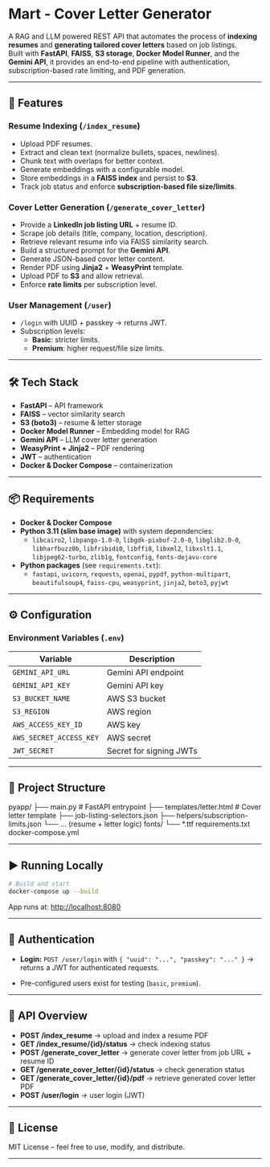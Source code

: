 # Mart - Cover Letter Generator

A RAG and LLM powered REST API that automates the process of **indexing resumes** and **generating tailored cover letters** based on job listings.  
Built with **FastAPI**, **FAISS**, **S3 storage**, **Docker Model Runner**, and the **Gemini API**, it provides an end-to-end pipeline with authentication, subscription-based rate limiting, and PDF generation.

---

## 🚀 Features

### Resume Indexing (`/index_resume`)
- Upload PDF resumes.
- Extract and clean text (normalize bullets, spaces, newlines).
- Chunk text with overlaps for better context.
- Generate embeddings with a configurable model.
- Store embeddings in a **FAISS index** and persist to **S3**.
- Track job status and enforce **subscription-based file size/limits**.

### Cover Letter Generation (`/generate_cover_letter`)
- Provide a **LinkedIn job listing URL** + resume ID.
- Scrape job details (title, company, location, description).
- Retrieve relevant resume info via FAISS similarity search.
- Build a structured prompt for the **Gemini API**.
- Generate JSON-based cover letter content.
- Render PDF using **Jinja2** + **WeasyPrint** template.
- Upload PDF to **S3** and allow retrieval.
- Enforce **rate limits** per subscription level.

### User Management (`/user`)
- `/login` with UUID + passkey → returns JWT.
- Subscription levels:
  - **Basic**: stricter limits.
  - **Premium**: higher request/file size limits.

---

## 🛠️ Tech Stack

- **FastAPI** – API framework  
- **FAISS** – vector similarity search  
- **S3 (boto3)** – resume & letter storage
- **Docker Model Runner** – Embedding model for RAG
- **Gemini API** – LLM cover letter generation  
- **WeasyPrint + Jinja2** – PDF rendering  
- **JWT** – authentication  
- **Docker & Docker Compose** – containerization  

---

## 📦 Requirements

- **Docker & Docker Compose**
- **Python 3.11 (slim base image)** with system dependencies:
  - `libcairo2`, `libpango-1.0-0`, `libgdk-pixbuf-2.0-0`, `libglib2.0-0`,  
    `libharfbuzz0b`, `libfribidi0`, `libffi8`, `libxml2`, `libxslt1.1`,  
    `libjpeg62-turbo`, `zlib1g`, `fontconfig`, `fonts-dejavu-core`
- **Python packages** (see `requirements.txt`):
  - `fastapi`, `uvicorn`, `requests`, `openai`, `pypdf`, `python-multipart`,  
    `beautifulsoup4`, `faiss-cpu`, `weasyprint`, `jinja2`, `boto3`, `pyjwt`

---

## ⚙️ Configuration

### Environment Variables (`.env`)
| Variable | Description |
|----------|-------------|
| `GEMINI_API_URL` | Gemini API endpoint |
| `GEMINI_API_KEY` | Gemini API key |
| `S3_BUCKET_NAME` | AWS S3 bucket |
| `S3_REGION` | AWS region |
| `AWS_ACCESS_KEY_ID` | AWS key |
| `AWS_SECRET_ACCESS_KEY` | AWS secret |
| `JWT_SECRET` | Secret for signing JWTs |

---

## 📂 Project Structure

pyapp/
├── main.py                  # FastAPI entrypoint
├── templates/letter.html    # Cover letter template
├── job-listing-selectors.json
├── helpers/subscription-limits.json
└── ... (resume + letter logic)
fonts/
└── \*.ttf
requirements.txt
docker-compose.yml

---

## ▶️ Running Locally

```bash
# Build and start
docker-compose up --build
````

App runs at: [http://localhost:8080](http://localhost:8080)

---

## 🔑 Authentication

* **Login:**
  `POST /user/login` with `{ "uuid": "...", "passkey": "..." }`
  → returns a JWT for authenticated requests.

* Pre-configured users exist for testing (`basic`, `premium`).

---

## 📖 API Overview

* **POST /index\_resume** → upload and index a resume PDF
* **GET /index\_resume/{id}/status** → check indexing status
* **POST /generate\_cover\_letter** → generate cover letter from job URL + resume ID
* **GET /generate\_cover\_letter/{id}/status** → check generation status
* **GET /generate\_cover\_letter/{id}/pdf** → retrieve generated cover letter PDF
* **POST /user/login** → user login (JWT)

---

## 📜 License

MIT License – feel free to use, modify, and distribute.

---
